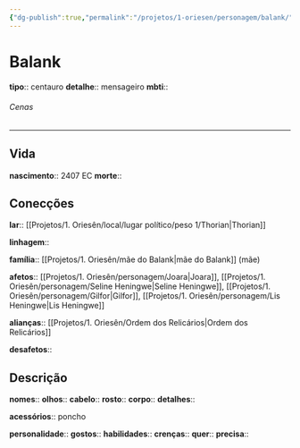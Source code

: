 ```yaml
---
{"dg-publish":true,"permalink":"/projetos/1-oriesen/personagem/balank/","dgHomeLink":true,"dgPassFrontmatter":false}
---
```



# Balank
**tipo**:: centauro
**detalhe**:: mensageiro
**mbti**:: 

###### Cenas



---
## Vida
**nascimento**:: 2407 EC
**morte**:: 


## Conecções
**lar**:: [[Projetos/1. Oriesên/local/lugar político/peso 1/Thorian|Thorian]]

**linhagem**:: 

**família**:: [[Projetos/1. Oriesên/mãe do Balank|mãe do Balank]] (mãe)

**afetos**:: [[Projetos/1. Oriesên/personagem/Joara|Joara]], [[Projetos/1. Oriesên/personagem/Seline Heningwe|Seline Heningwe]], [[Projetos/1. Oriesên/personagem/Gilfor|Gilfor]], [[Projetos/1. Oriesên/personagem/Lis Heningwe|Lis Heningwe]]

**alianças**:: [[Projetos/1. Oriesên/Ordem dos Relicários|Ordem dos Relicários]]

**desafetos**:: 


## Descrição
**nomes**:: 
**olhos**:: 
**cabelo**:: 
**rosto**:: 
**corpo**:: 
**detalhes**:: 

**acessórios**:: poncho

**personalidade**:: 
**gostos**:: 
**habilidades**:: 
**crenças**:: 
**quer**:: 
**precisa**:: 